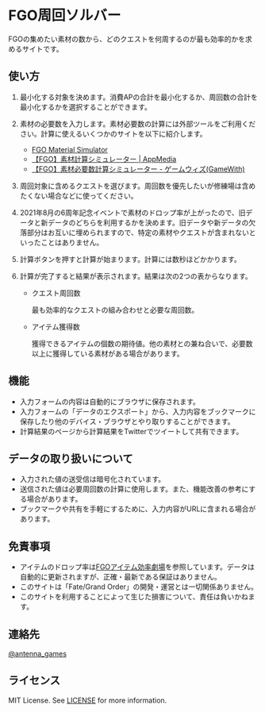 
# FGO周回ソルバー

FGOの集めたい素材の数から、どのクエストを何周するのが最も効率的かを求めるサイトです。

## 使い方

1. 最小化する対象を決めます。消費APの合計を最小化するか、周回数の合計を最小化するかを選択することができます。
2. 素材の必要数を入力します。素材必要数の計算には外部ツールをご利用ください。計算に使えるいくつかのサイトを以下に紹介します。

   - [FGO Material Simulator](http://fgosimulator.webcrow.jp/Material/)
   - [【FGO】素材計算シミュレーター | AppMedia](https://appmedia.jp/fategrandorder/1472238)
   - [【FGO】素材必要数計算シミュレーター - ゲームウィズ(GameWith)](https://gamewith.jp/fgo/article/show/84943)

3. 周回対象に含めるクエストを選びます。周回数を優先したいが修練場は含めたくない場合などに使ってください。
4. 2021年8月の6周年記念イベントで素材のドロップ率が上がったので、旧データと新データのどちらを利用するかを決めます。旧データや新データの欠落部分はお互いに埋められますので、特定の素材やクエストが含まれないといったことはありません。
5. 計算ボタンを押すと計算が始まります。計算には数秒ほどかかります。
6. 計算が完了すると結果が表示されます。結果は次の2つの表からなります。

   - クエスト周回数

     最も効率的なクエストの組み合わせと必要な周回数。

   - アイテム獲得数

     獲得できるアイテムの個数の期待値。他の素材との兼ね合いで、必要数以上に獲得している素材がある場合があります。

## 機能

- 入力フォームの内容は自動的にブラウザに保存されます。
- 入力フォームの「データのエクスポート」から、入力内容をブックマークに保存したり他のデバイス・ブラウザとやり取りすることができます。
- 計算結果のページから計算結果をTwitterでツイートして共有できます。

## データの取り扱いについて

- 入力された値の送受信は暗号化されています。
- 送信された値は必要周回数の計算に使用します。また、機能改善の参考にする場合があります。
- ブックマークや共有を手軽にするために、入力内容がURLに含まれる場合があります。

## 免責事項

- アイテムのドロップ率は[FGOアイテム効率劇場](https://sites.google.com/view/fgo-domus-aurea)を参照しています。データは自動的に更新されますが、正確・最新である保証はありません。
- このサイトは「Fate/Grand Order」の開発・運営とは一切関係ありません。
- このサイトを利用することによって生じた損害について、責任は負いかねます。

## 連絡先

[@antenna_games](https://twitter.com/antenna_games)

## ライセンス
MIT License. See [LICENSE](./LICENSE) for more information.